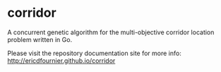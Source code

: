 # corridor
A concurrent genetic algorithm for the multi-objective corridor location problem written in Go.

Please visit the repository documentation site for more info:
http://ericdfournier.github.io/corridor
